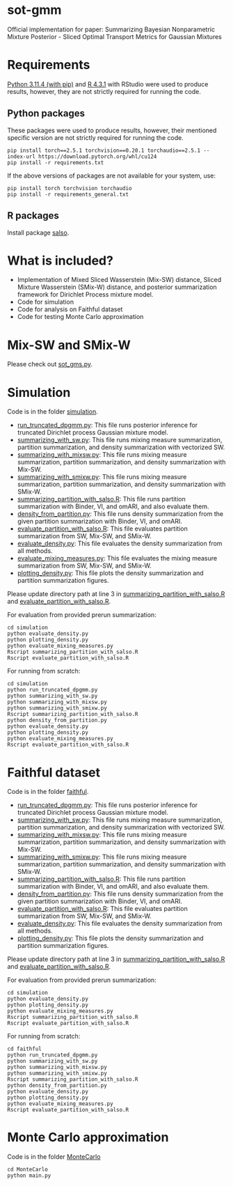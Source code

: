 # sot-gmm
Official implementation for paper: Summarizing Bayesian Nonparametric Mixture Posterior - Sliced Optimal Transport Metrics for Gaussian Mixtures

# Requirements

[Python 3.11.4 (with pip)](https://www.python.org/downloads/release/python-3114/)  and [R 4.3.1](https://cran.r-project.org/bin/windows/base/old/4.3.1/) with RStudio were used to produce results, however, they are not strictly required for running the code.

## Python packages
These packages were used to produce results, however, their mentioned specific version are not strictly required for running the code.
```
pip install torch==2.5.1 torchvision==0.20.1 torchaudio==2.5.1 --index-url https://download.pytorch.org/whl/cu124
pip install -r requirements.txt
```
If the above versions of packages are not available for your system, use:
```
pip install torch torchvision torchaudio
pip install -r requirements_general.txt
```
## R packages
Install package
[salso](https://cran.r-project.org/web/packages/salso/index.html).

# What is included?

* Implementation of Mixed Sliced Wasserstein (Mix-SW) distance, Sliced Mixture Wasserstein (SMix-W) distance, and posterior summarization framework for Dirichlet Process mixture model.
* Code for simulation
* Code for analysis on Faithful dataset
* Code for testing Monte Carlo approximation

#  Mix-SW and SMix-W
Please check out [sot_gms.py](libs%2Fsot_gms.py).

# Simulation
Code is in the folder [simulation](simulation).

* [run_truncated_dpgmm.py](simulation%2Frun_truncated_dpgmm.py): This file runs posterior inference for truncated Dirichlet process Gaussian mixture model.
* [summarizing_with_sw.py](simulation%2Fsummarizing_with_sw.py): This file runs mixing measure summarization, partition summarization, and density summarization  with vectorized SW.
* [summarizing_with_mixsw.py](simulation%2Fsummarizing_with_mixsw.py): This file runs mixing measure summarization, partition summarization, and density summarization with Mix-SW.
* [summarizing_with_smixw.py](simulation%2Fsummarizing_with_smixw.py): This file runs mixing measure summarization, partition summarization, and density summarization  with SMix-W.
* [summarizing_partition_with_salso.R](simulation%2Fsummarizing_partition_with_salso.R): This file runs partition summarization with Binder, VI, and omARI, and also evaluate them. 
* [density_from_partition.py](simulation%2Fdensity_from_partition.py): This file runs density summarization from the given partition summarization with Binder, VI, and omARI.
* [evaluate_partition_with_salso.R](simulation%2Fevaluate_partition_with_salso.R): This file evaluates partition summarization from SW, Mix-SW, and SMix-W.
* [evaluate_density.py](simulation%2Fevaluate_density.py): This file evaluates the density summarization from all methods.
* [evaluate_mixing_measures.py](simulation%2Fevaluate_mixing_measures.py): This file evaluates the mixing measure summarization from SW, Mix-SW, and SMix-W.
* [plotting_density.py](simulation%2Fplotting_density.py): This file plots the density summarization and partition summarization figures.

Please update directory path at line 3 in [summarizing_partition_with_salso.R](simulation%2Fsummarizing_partition_with_salso.R) and [evaluate_partition_with_salso.R](simulation%2Fevaluate_partition_with_salso.R).

For evaluation from provided prerun summarization:
```
cd simulation
python evaluate_density.py
python plotting_density.py
python evaluate_mixing_measures.py
Rscript summarizing_partition_with_salso.R
Rscript evaluate_partition_with_salso.R
```

For running from scratch:
```
cd simulation
python run_truncated_dpgmm.py
python summarizing_with_sw.py
python summarizing_with_mixsw.py
python summarizing_with_smixw.py
Rscript summarizing_partition_with_salso.R
python density_from_partition.py
python evaluate_density.py
python plotting_density.py
python evaluate_mixing_measures.py
Rscript evaluate_partition_with_salso.R
```

# Faithful dataset
Code is in the folder [faithful](faithful).

* [run_truncated_dpgmm.py](simulation%2Frun_truncated_dpgmm.py): This file runs posterior inference for truncated Dirichlet process Gaussian mixture model.
* [summarizing_with_sw.py](simulation%2Fsummarizing_with_sw.py): This file runs mixing measure summarization, partition summarization, and density summarization  with vectorized SW.
* [summarizing_with_mixsw.py](simulation%2Fsummarizing_with_mixsw.py): This file runs mixing measure summarization, partition summarization, and density summarization with Mix-SW.
* [summarizing_with_smixw.py](simulation%2Fsummarizing_with_smixw.py): This file runs mixing measure summarization, partition summarization, and density summarization  with SMix-W.
* [summarizing_partition_with_salso.R](simulation%2Fsummarizing_partition_with_salso.R): This file runs partition summarization with Binder, VI, and omARI, and also evaluate them. 
* [density_from_partition.py](simulation%2Fdensity_from_partition.py): This file runs density summarization from the given partition summarization with Binder, VI, and omARI.
* [evaluate_partition_with_salso.R](simulation%2Fevaluate_partition_with_salso.R): This file evaluates partition summarization from SW, Mix-SW, and SMix-W.
* [evaluate_density.py](simulation%2Fevaluate_density.py): This file evaluates the density summarization from all methods.
* [plotting_density.py](simulation%2Fplotting_density.py): This file plots the density summarization and partition summarization figures.

Please update directory path at line 3 in [summarizing_partition_with_salso.R](faithful%2Fsummarizing_partition_with_salso.R) and [evaluate_partition_with_salso.R](faithful%2Fevaluate_partition_with_salso.R).

For evaluation from provided prerun summarization:
```
cd simulation
python evaluate_density.py
python plotting_density.py
python evaluate_mixing_measures.py
Rscript summarizing_partition_with_salso.R
Rscript evaluate_partition_with_salso.R
```

For running from scratch:
```
cd faithful
python run_truncated_dpgmm.py
python summarizing_with_sw.py
python summarizing_with_mixsw.py
python summarizing_with_smixw.py
Rscript summarizing_partition_with_salso.R
python density_from_partition.py
python evaluate_density.py
python plotting_density.py
python evaluate_mixing_measures.py
Rscript evaluate_partition_with_salso.R
```


# Monte Carlo approximation
Code is in the folder [MonteCarlo](MonteCarlo)

```
cd MonteCarlo
python main.py
```